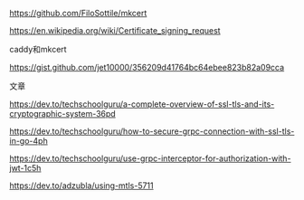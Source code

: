 https://github.com/FiloSottile/mkcert

https://en.wikipedia.org/wiki/Certificate_signing_request

caddy和mkcert

https://gist.github.com/jet10000/356209d41764bc64ebee823b82a09cca

文章

https://dev.to/techschoolguru/a-complete-overview-of-ssl-tls-and-its-cryptographic-system-36pd

https://dev.to/techschoolguru/how-to-secure-grpc-connection-with-ssl-tls-in-go-4ph

https://dev.to/techschoolguru/use-grpc-interceptor-for-authorization-with-jwt-1c5h

https://dev.to/adzubla/using-mtls-5711
